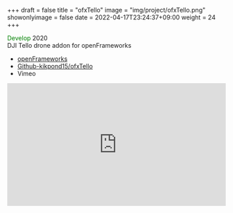 +++
draft = false
title = "ofxTello"
image = "img/project/ofxTello.png"
showonlyimage = false
date = 2022-04-17T23:24:37+09:00
weight = 24
+++

<span style="color: green; ">Develop</span> 2020  
DJI Tello drone addon for openFrameworks

<!--more-->
- [openFrameworks](https://openframeworks.cc/ja/)
- [Github-kikpond15/ofxTello](https://github.com/kikpond15/ofxTello)
- Vimeo
<div style="padding:56.25% 0 0 0;position:relative;"><iframe src="https://player.vimeo.com/video/590274713?h=d6ef9516fa&amp;badge=0&amp;autopause=0&amp;player_id=0&amp;app_id=58479" frameborder="0" allow="autoplay; fullscreen; picture-in-picture" allowfullscreen style="position:absolute;top:0;left:0;width:100%;height:100%;" title="openFrameworks_tello_drone"></iframe></div><script src="https://player.vimeo.com/api/player.js"></script>
